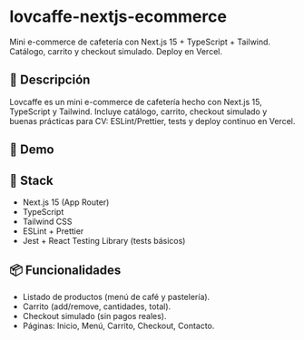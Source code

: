 # lovcaffe-nextjs-ecommerce
Mini e-commerce de cafetería con Next.js 15 + TypeScript + Tailwind. Catálogo, carrito y checkout simulado. Deploy en Vercel.

## 🎯 Descripción
Lovcaffe es un mini e-commerce de cafetería hecho con Next.js 15, TypeScript y Tailwind. Incluye catálogo, carrito, checkout simulado y buenas prácticas para CV: ESLint/Prettier, tests y deploy continuo en Vercel.

## 🚀 Demo


## 🧰 Stack
- Next.js 15 (App Router)
- TypeScript
- Tailwind CSS
- ESLint + Prettier
- Jest + React Testing Library (tests básicos)

## 📦 Funcionalidades
- Listado de productos (menú de café y pastelería).
- Carrito (add/remove, cantidades, total).
- Checkout simulado (sin pagos reales).
- Páginas: Inicio, Menú, Carrito, Checkout, Contacto.
